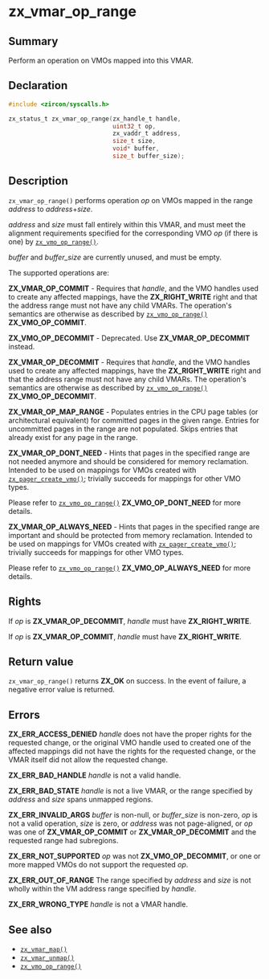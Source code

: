 <!-- Generated by zircon/scripts/update-docs-from-fidl, do not edit! -->
# zx_vmar_op_range

## Summary

Perform an operation on VMOs mapped into this VMAR.

## Declaration

```c
#include <zircon/syscalls.h>

zx_status_t zx_vmar_op_range(zx_handle_t handle,
                             uint32_t op,
                             zx_vaddr_t address,
                             size_t size,
                             void* buffer,
                             size_t buffer_size);
```

## Description

`zx_vmar_op_range()` performs operation *op* on VMOs mapped in the range *address* to
*address*+*size*.

*address* and *size* must fall entirely within this VMAR, and must meet the alignment requirements
specified for the corresponding VMO *op* (if there is one) by [`zx_vmo_op_range()`].

*buffer* and *buffer_size* are currently unused, and must be empty.

The supported operations are:

**ZX_VMAR_OP_COMMIT** - Requires that *handle*, and the VMO handles used to create any affected
mappings, have the **ZX_RIGHT_WRITE** right and that the address range must not have any child VMARs.
The operation's semantics are otherwise as described by
[`zx_vmo_op_range()`](/docs/reference/syscalls/vmo_op_range.md) **ZX_VMO_OP_COMMIT**.

**ZX_VMO_OP_DECOMMIT** - Deprecated. Use **ZX_VMAR_OP_DECOMMIT** instead.

**ZX_VMAR_OP_DECOMMIT** - Requires that *handle*, and the VMO handles used to create any affected
mappings, have the **ZX_RIGHT_WRITE** right and that the address range must not have any child VMARs.
The operation's semantics are otherwise as described by
[`zx_vmo_op_range()`](/docs/reference/syscalls/vmo_op_range.md) **ZX_VMO_OP_DECOMMIT**.

**ZX_VMAR_OP_MAP_RANGE** - Populates entries in the CPU page tables (or architectural equivalent)
for committed pages in the given range. Entries for uncommitted pages in the range are not
populated. Skips entries that already exist for any page in the range.

**ZX_VMAR_OP_DONT_NEED** - Hints that pages in the specified range are not needed anymore and should
be considered for memory reclamation. Intended to be used on mappings for VMOs created with
[`zx_pager_create_vmo()`](/docs/reference/syscalls/pager_create_vmo.md); trivially succeeds for
mappings for other VMO types.

Please refer to [`zx_vmo_op_range()`](/docs/reference/syscalls/vmo_op_range.md)
**ZX_VMO_OP_DONT_NEED** for more details.

**ZX_VMAR_OP_ALWAYS_NEED** - Hints that pages in the specified range are important and should be
protected from memory reclamation. Intended to be used on mappings for VMOs created with
[`zx_pager_create_vmo()`](/docs/reference/syscalls/pager_create_vmo.md); trivially succeeds for
mappings for other VMO types.

Please refer to [`zx_vmo_op_range()`](/docs/reference/syscalls/vmo_op_range.md)
**ZX_VMO_OP_ALWAYS_NEED** for more details.

## Rights

If *op* is **ZX_VMAR_OP_DECOMMIT**, *handle* must have **ZX_RIGHT_WRITE**.

If *op* is **ZX_VMAR_OP_COMMIT**, *handle* must have **ZX_RIGHT_WRITE**.

## Return value

`zx_vmar_op_range()` returns **ZX_OK** on success. In the event of failure, a negative error value
is returned.

## Errors

**ZX_ERR_ACCESS_DENIED**  *handle* does not have the proper rights for the requested change, or the
original VMO handle used to created one of the affected mappings did not have the rights for the
requested change, or the VMAR itself did not allow the requested change.

**ZX_ERR_BAD_HANDLE**  *handle* is not a valid handle.

**ZX_ERR_BAD_STATE**  *handle* is not a live VMAR, or the range specified by *address* and *size*
spans unmapped regions.

**ZX_ERR_INVALID_ARGS**  *buffer* is non-null, or *buffer_size* is non-zero, *op* is not a valid
operation, *size* is zero, or *address* was not page-aligned, or *op* was one of
**ZX_VMAR_OP_COMMIT** or **ZX_VMAR_OP_DECOMMIT** and the requested range had subregions.

**ZX_ERR_NOT_SUPPORTED**  *op* was not **ZX_VMO_OP_DECOMMIT**, or one or more mapped VMOs do not
support the requested *op*.

**ZX_ERR_OUT_OF_RANGE**  The range specified by *address* and *size* is not wholly within the VM
address range specified by *handle*.

**ZX_ERR_WRONG_TYPE**  *handle* is not a VMAR handle.

## See also

 - [`zx_vmar_map()`]
 - [`zx_vmar_unmap()`]
 - [`zx_vmo_op_range()`]

[`zx_pager_create_vmo()`]: pager_create_vmo.md
[`zx_vmar_map()`]: vmar_map.md
[`zx_vmar_unmap()`]: vmar_unmap.md
[`zx_vmo_op_range()`]: vmo_op_range.md

